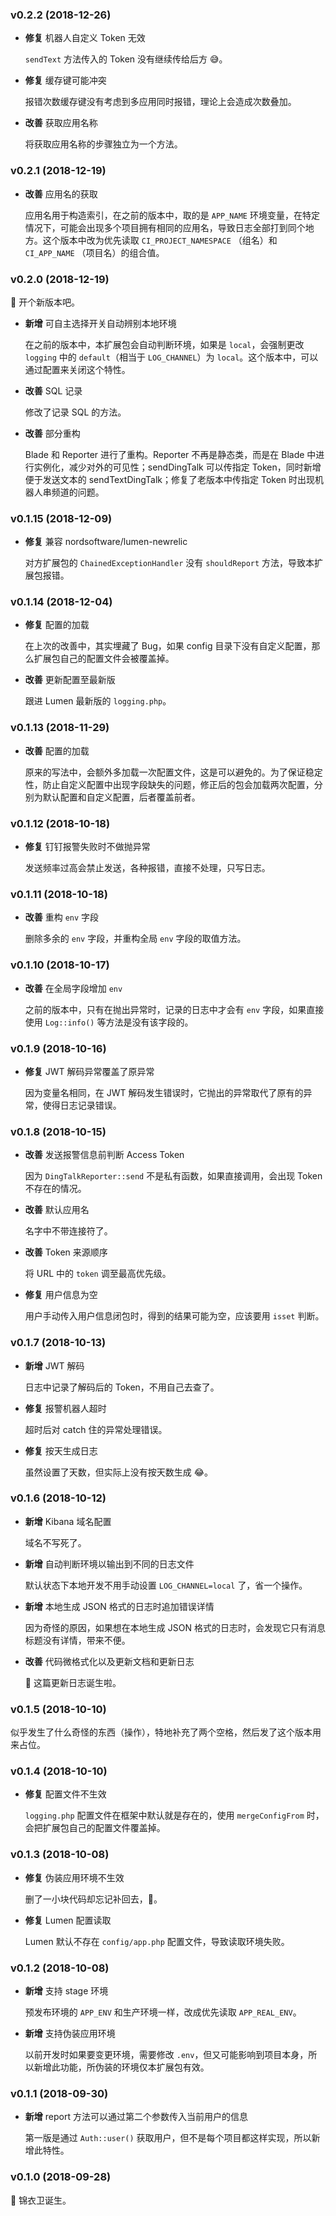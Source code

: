 ### v0.2.2 (2018-12-26)

- **修复** 机器人自定义 Token 无效

    `sendText` 方法传入的 Token 没有继续传给后方 😅。

- **修复** 缓存键可能冲突

    报错次数缓存键没有考虑到多应用同时报错，理论上会造成次数叠加。

- **改善** 获取应用名称

    将获取应用名称的步骤独立为一个方法。


### v0.2.1 (2018-12-19)

- **改善** 应用名的获取

    应用名用于构造索引，在之前的版本中，取的是 `APP_NAME` 环境变量，在特定情况下，可能会出现多个项目拥有相同的应用名，导致日志全部打到同个地方。这个版本中改为优先读取 `CI_PROJECT_NAMESPACE` （组名）和 `CI_APP_NAME` （项目名）的组合值。


### v0.2.0 (2018-12-19)

🎉 开个新版本吧。

- **新增** 可自主选择开关自动辨别本地环境

    在之前的版本中，本扩展包会自动判断环境，如果是 `local`，会强制更改 `logging` 中的 `default`（相当于 `LOG_CHANNEL`）为 `local`。这个版本中，可以通过配置来关闭这个特性。

- **改善** SQL 记录

    修改了记录 SQL 的方法。

- **改善** 部分重构

    Blade 和 Reporter 进行了重构。Reporter 不再是静态类，而是在 Blade 中进行实例化，减少对外的可见性；sendDingTalk 可以传指定 Token，同时新增便于发送文本的 sendTextDingTalk；修复了老版本中传指定 Token 时出现机器人串频道的问题。


### v0.1.15 (2018-12-09)

- **修复** 兼容 nordsoftware/lumen-newrelic

    对方扩展包的 `ChainedExceptionHandler` 没有 `shouldReport` 方法，导致本扩展包报错。


### v0.1.14 (2018-12-04)

- **修复** 配置的加载

    在上次的改善中，其实埋藏了 Bug，如果 config 目录下没有自定义配置，那么扩展包自己的配置文件会被覆盖掉。

- **改善** 更新配置至最新版

    跟进 Lumen 最新版的 `logging.php`。


### v0.1.13 (2018-11-29)

- **改善** 配置的加载

    原来的写法中，会额外多加载一次配置文件，这是可以避免的。为了保证稳定性，防止自定义配置中出现字段缺失的问题，修正后的包会加载两次配置，分别为默认配置和自定义配置，后者覆盖前者。


### v0.1.12 (2018-10-18)

- **修复** 钉钉报警失败时不做抛异常

    发送频率过高会禁止发送，各种报错，直接不处理，只写日志。


### v0.1.11 (2018-10-18)

- **改善** 重构 `env` 字段

    删除多余的 `env` 字段，并重构全局 `env` 字段的取值方法。


### v0.1.10 (2018-10-17)

- **改善** 在全局字段增加 `env`

    之前的版本中，只有在抛出异常时，记录的日志中才会有 `env` 字段，如果直接使用 `Log::info()` 等方法是没有该字段的。


### v0.1.9 (2018-10-16)

- **修复** JWT 解码异常覆盖了原异常

    因为变量名相同，在 JWT 解码发生错误时，它抛出的异常取代了原有的异常，使得日志记录错误。


### v0.1.8 (2018-10-15)

- **改善** 发送报警信息前判断 Access Token

    因为 `DingTalkReporter::send` 不是私有函数，如果直接调用，会出现 Token 不存在的情况。

- **改善** 默认应用名

    名字中不带连接符了。

- **改善** Token 来源顺序

    将 URL 中的 `token` 调至最高优先级。

- **修复** 用户信息为空

    用户手动传入用户信息闭包时，得到的结果可能为空，应该要用 `isset` 判断。


### v0.1.7 (2018-10-13)

- **新增** JWT 解码

    日志中记录了解码后的 Token，不用自己去查了。

- **修复** 报警机器人超时

    超时后对 catch 住的异常处理错误。

- **修复** 按天生成日志

    虽然设置了天数，但实际上没有按天数生成 😂。


### v0.1.6 (2018-10-12)

- **新增** Kibana 域名配置

    域名不写死了。

- **新增** 自动判断环境以输出到不同的日志文件

    默认状态下本地开发不用手动设置 `LOG_CHANNEL=local` 了，省一个操作。

- **新增** 本地生成 JSON 格式的日志时追加错误详情

    因为奇怪的原因，如果想在本地生成 JSON 格式的日志时，会发现它只有消息标题没有详情，带来不便。

- **改善** 代码微格式化以及更新文档和更新日志

    🎉 这篇更新日志诞生啦。


### v0.1.5 (2018-10-10)

似乎发生了什么奇怪的东西（操作），特地补充了两个空格，然后发了这个版本用来占位。


### v0.1.4 (2018-10-10)

- **修复** 配置文件不生效

    `logging.php` 配置文件在框架中默认就是存在的，使用 `mergeConfigFrom` 时，会把扩展包自己的配置文件覆盖掉。


### v0.1.3 (2018-10-08)

- **修复** 伪装应用环境不生效

    删了一小块代码却忘记补回去，🌚。

- **修复** Lumen 配置读取

    Lumen 默认不存在 `config/app.php` 配置文件，导致读取环境失败。


### v0.1.2 (2018-10-08)

- **新增** 支持 stage 环境

    预发布环境的 `APP_ENV` 和生产环境一样，改成优先读取 `APP_REAL_ENV`。

- **新增** 支持伪装应用环境

    以前开发时如果要变更环境，需要修改 `.env`，但又可能影响到项目本身，所以新增此功能，所伪装的环境仅本扩展包有效。


### v0.1.1 (2018-09-30)

- **新增** report 方法可以通过第二个参数传入当前用户的信息

    第一版是通过 `Auth::user()` 获取用户，但不是每个项目都这样实现，所以新增此特性。


### v0.1.0 (2018-09-28)

🎉 锦衣卫诞生。
